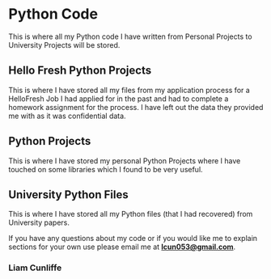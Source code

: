 # Python Code
This is where all my Python code I have written from Personal Projects to University Projects will be stored.

## Hello Fresh Python Projects
This is where I have stored all my files from my application process for a HelloFresh Job I had applied for in the past and had to complete a homework assignment for the process. I have left out the data they provided me with as it was confidential data.

## Python Projects
This is where I have stored my personal Python Projects where I have touched on some libraries which I found to be very useful.

## University Python Files
This is where I have stored all my Python files (that I had recovered) from University papers.

If you have any questions about my code or if you would like me to explain sections for your own use please email me at **lcun053@gmail.com**.

### Liam Cunliffe
